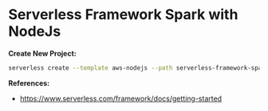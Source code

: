 # Serverless Framework Spark with NodeJs

**Create New Project:**
```bash
serverless create --template aws-nodejs --path serverless-framework-spark
```

**References:**
- https://www.serverless.com/framework/docs/getting-started